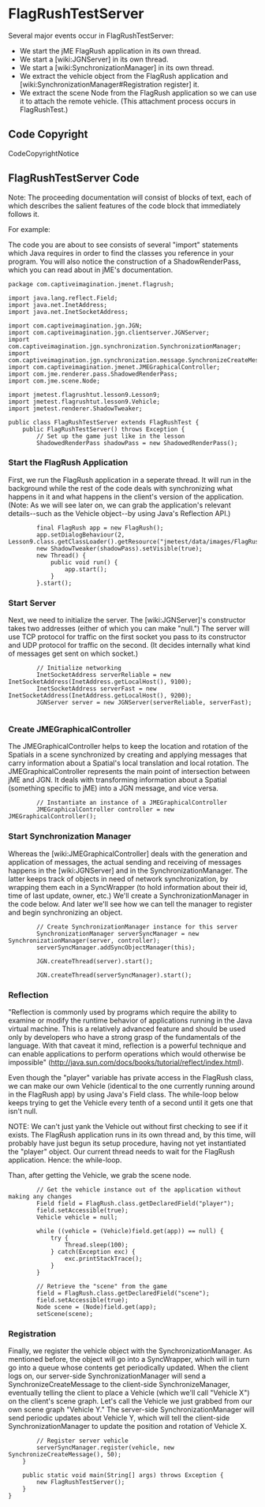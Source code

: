 # FlagRushTestServer #

Several major events occur in FlagRushTestServer:

  * We start the jME FlagRush application in its own thread.
  * We start a [wiki:JGNServer] in its own thread.
  * We start a [wiki:SynchronizationManager] in its own thread.
  * We extract the vehicle object from the FlagRush application and [wiki:SynchronizationManager#Registration register] it.
  * We extract the scene Node from the FlagRush application so we can use it to attach the remote vehicle.  (This attachment process occurs in FlagRushTest.)

## Code Copyright ##

CodeCopyrightNotice


## FlagRushTestServer Code ##

Note: The proceeding documentation will consist of blocks of text, each of which describes the salient features of the code block that immediately follows it.

For example:

The code you are about to see consists of several "import" statements which Java requires in order to find the classes you reference in your program.  You will also notice the construction of a ShadowRenderPass, which you can read about in jME's documentation.

```
package com.captiveimagination.jmenet.flagrush;
 
import java.lang.reflect.Field;
import java.net.InetAddress;
import java.net.InetSocketAddress;
 
import com.captiveimagination.jgn.JGN;
import com.captiveimagination.jgn.clientserver.JGNServer;
import com.captiveimagination.jgn.synchronization.SynchronizationManager;
import com.captiveimagination.jgn.synchronization.message.SynchronizeCreateMessage;
import com.captiveimagination.jmenet.JMEGraphicalController;
import com.jme.renderer.pass.ShadowedRenderPass;
import com.jme.scene.Node;
 
import jmetest.flagrushtut.lesson9.Lesson9;
import jmetest.flagrushtut.lesson9.Vehicle;
import jmetest.renderer.ShadowTweaker;
 
public class FlagRushTestServer extends FlagRushTest {
    public FlagRushTestServer() throws Exception {
        // Set up the game just like in the lesson
        ShadowedRenderPass shadowPass = new ShadowedRenderPass();
```

### Start the FlagRush Application ###

First, we run the FlagRush application in a seperate thread.  It will run in the background while the rest of the code deals with synchronizing what happens in it and what happens in the client's version of the application.  (Note: As we will see later on, we can grab the application's relevant details--such as the Vehicle object--by using Java's Reflection API.)


```
        final FlagRush app = new FlagRush();
        app.setDialogBehaviour(2, Lesson9.class.getClassLoader().getResource("jmetest/data/images/FlagRush.png"));
        new ShadowTweaker(shadowPass).setVisible(true);
        new Thread() {
            public void run() {
                app.start();
            }
        }.start();
```

### Start Server ###

Next, we need to initialize the server.  The [wiki:JGNServer]'s constructor takes two addresses (either of which you can make "null.")  The server will use TCP protocol for traffic on the first socket you pass to its constructor and UDP protocol for traffic on the second.  (It decides internally what kind of messages get sent on which socket.)

```
        // Initialize networking
        InetSocketAddress serverReliable = new InetSocketAddress(InetAddress.getLocalHost(), 9100);
        InetSocketAddress serverFast = new InetSocketAddress(InetAddress.getLocalHost(), 9200);
        JGNServer server = new JGNServer(serverReliable, serverFast);
 
```

### Create JMEGraphicalController ###

The JMEGraphicalController helps to keep the location and rotation of the Spatials in a scene synchronized by creating and applying messages that carry information about a Spatial's local translation and local rotation.  The JMEGraphicalController represents the main point of intersection between jME and JGN.  It deals with transforming information about a Spatial (something specific to jME) into a JGN message, and vice versa.


```
        // Instantiate an instance of a JMEGraphicalController
        JMEGraphicalController controller = new JMEGraphicalController();

```

### Start Synchronization Manager ###

Whereas the [wiki:JMEGraphicalController] deals with the generation and application of messages, the actual sending and receiving of messages happens in the [wiki:JGNServer] and in the SynchronizationManager.  The latter keeps track of objects in need of network synchronization, by wrapping them each in a SyncWrapper (to hold information about their id, time of last update, owner, etc.)  We'll create a SynchronizationManager in the code below.  And later we'll see how we can tell the manager to register and begin synchronizing an object.

```
        // Create SynchronizationManager instance for this server
        SynchronizationManager serverSyncManager = new SynchronizationManager(server, controller);
        serverSyncManager.addSyncObjectManager(this);
 
        JGN.createThread(server).start();
 
        JGN.createThread(serverSyncManager).start();

```

### Reflection ###

"Reflection is commonly used by programs which require the ability to examine or modify the runtime behavior of applications running in the Java virtual machine. This is a relatively advanced feature and should be used only by developers who have a strong grasp of the fundamentals of the language. With that caveat it mind, reflection is a powerful technique and can enable applications to perform operations which would otherwise be impossible" (http://java.sun.com/docs/books/tutorial/reflect/index.html).

Even though the "player" variable has private access in the FlagRush class, we can make our own Vehicle (identical to the one currently running around in the FlagRush app) by using Java's Field class.  The while-loop below keeps trying to get the Vehicle every tenth of a second until it gets one that isn't null.

NOTE: We can't just yank the Vehicle out without first checking to see if it exists.  The FlagRush application runs in its own thread and, by this time, will probably have just begun its setup procedure, having not yet instantiated the "player" object.  Our current thread needs to wait for the FlagRush application.  Hence: the while-loop.

Than, after getting the Vehicle, we grab the scene node.

```
        // Get the vehicle instance out of the application without making any changes
        Field field = FlagRush.class.getDeclaredField("player");
        field.setAccessible(true);
        Vehicle vehicle = null;
 
        while ((vehicle = (Vehicle)field.get(app)) == null) {
            try {
                Thread.sleep(100);
            } catch(Exception exc) {
                exc.printStackTrace();
            }
        }

        // Retrieve the "scene" from the game
        field = FlagRush.class.getDeclaredField("scene");
        field.setAccessible(true);
        Node scene = (Node)field.get(app);
        setScene(scene);

```

### Registration ###

Finally, we register the vehicle object with the SynchronizationManager.  As mentioned before, the object will go into a SyncWrapper, which will in turn go into a queue whose contents get periodically updated.  When the client logs on, our server-side SynchronizationManager will send a SynchronizeCreateMessage to the client-side SynchronizeManager, eventually telling the client to place a Vehicle (which we'll call "Vehicle X") on the client's scene graph.  Let's call the Vehicle we just grabbed from our own scene graph "Vehicle Y."  The server-side SynchronizationManager will send periodic updates about Vehicle Y, which will tell the client-side SynchronizationManager to update the position and rotation of Vehicle X.

```
        // Register server vehicle
        serverSyncManager.register(vehicle, new SynchronizeCreateMessage(), 50);
    }
 
    public static void main(String[] args) throws Exception {
        new FlagRushTestServer();
    }
}

```
